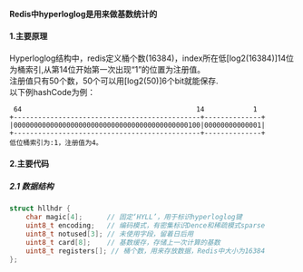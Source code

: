 #### Redis中hyperloglog是用来做基数统计的
#### 1.主要原理
Hyperloglog结构中，redis定义桶个数(16384)，index所在低[log2(16384)]14位为桶索引,从第14位开始第一次出现“1”的位置为注册值。  
注册值只有50个数，50个可以用[log2(50)]6个bit就能保存.  
以下例hashCode为例：
```
 64                                           14            1
+----------------------------------------------+--------------+
|0000000000000000000000000000000000000000000100|00000000000001|
+----------------------------------------------+--------------+
低位桶索引为:1，注册值为4。
```
#### 2.主要代码
##### 2.1 数据结构
```c++
struct hllhdr {
    char magic[4];      // 固定‘HYLL’，用于标识hyperloglog键
    uint8_t encoding;   // 编码模式，有密集标识Dence和稀疏模式sparse
    uint8_t notused[3]; // 未使用字段，留着日后用
    uint8_t card[8];    // 基数缓存，存储上一次计算的基数
    uint8_t registers[]; // 桶个数，用来存放数据，Redis中大小为16384
};
```